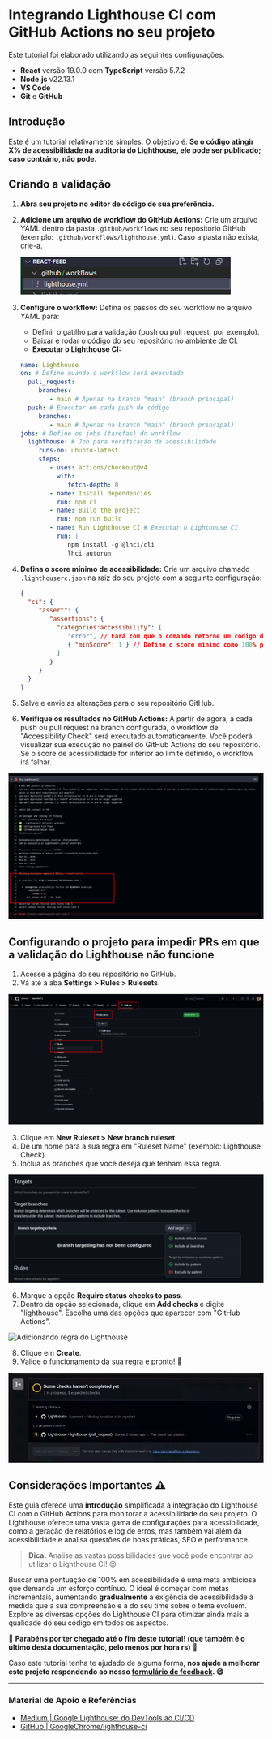 
# Integrando Lighthouse CI com GitHub Actions no seu projeto

Este tutorial foi elaborado utilizando as seguintes configurações:

- **React** versão 19.0.0 com **TypeScript** versão 5.7.2
- **Node.js** v22.13.1
- **VS Code**
- **Git** e **GitHub**

## Introdução

Este é um tutorial relativamente simples. O objetivo é: **Se o código atingir X% de acessibilidade na auditoria do Lighthouse, ele pode ser publicado; caso contrário, não pode.**

## Criando a validação

1. **Abra seu projeto no editor de código de sua preferência.**
2. **Adicione um arquivo de workflow do GitHub Actions:** Crie um arquivo YAML dentro da pasta `.github/workflows` no seu repositório GitHub (exemplo: `.github/workflows/lighthouse.yml`). Caso a pasta não exista, crie-a.

    ![Exemplo de estrutura de pastas mostrando o arquivo lighthouse.yml dentro da pasta de workflows do GitHub](../../assets/estrtutura_pastas_lighthouse.png)

3. **Configure o workflow:** Defina os passos do seu workflow no arquivo YAML para:
    - Definir o gatilho para validação (push ou pull request, por exemplo).
    - Baixar e rodar o código do seu repositório no ambiente de CI.
    - **Executar o Lighthouse CI:**

    ```yaml
    name: Lighthouse
    on: # Define quando o workflow será executado
      pull_request:
         branches:
            - main # Apenas na branch "main" (branch principal)
      push: # Executar em cada push de código
         branches:
            - main # Apenas na branch "main" (branch principal)
    jobs: # Define os jobs (tarefas) do workflow
      lighthouse: # Job para verificação de acessibilidade
         runs-on: ubuntu-latest
         steps:
            - uses: actions/checkout@v4
              with:
                 fetch-depth: 0
            - name: Install dependencies
              run: npm ci
            - name: Build the project
              run: npm run build
            - name: Run Lighthouse CI # Executar o Lighthouse CI
              run: |
                 npm install -g @lhci/cli
                 lhci autorun
    ```

4. **Defina o score mínimo de acessibilidade:** Crie um arquivo chamado `.lighthouserc.json` na raiz do seu projeto com a seguinte configuração:

    ```json
    {
      "ci": {
         "assert": {
            "assertions": {
              "categories:accessibility": [
                 "error", // Fará com que o comando retorne um código de erro se a auditoria falhar
                 { "minScore": 1 } // Define o score mínimo como 100% para a categoria acessibilidade
              ]
            }
         }
      }
    }
    ```

5. Salve e envie as alterações para o seu repositório GitHub.
6. **Verifique os resultados no GitHub Actions:** A partir de agora, a cada push ou pull request na branch configurada, o workflow de "Accessibility Check" será executado automaticamente. Você poderá visualizar sua execução no painel do GitHub Actions do seu repositório. Se o score de acessibilidade for inferior ao limite definido, o workflow irá falhar.


![Exemplo de execução no GitHub Actions](../../assets/exemplo_execucao_github_actions.png)


## Configurando o projeto para impedir PRs em que a validação do Lighthouse não funcione

1. Acesse a página do seu repositório no GitHub.
2. Vá até a aba **Settings > Rules > Rulesets**.

![Acessando Rulesets](../../assets/acessando_ruleset.png)

3. Clique em **New Ruleset > New branch ruleset**.
4. Dê um nome para a sua regra em "Ruleset Name" (exemplo: Lighthouse Check).
5. Inclua as branches que você deseja que tenham essa regra.

![Configuração de branches](../../assets/configuracao_branches.png)

6. Marque a opção **Require status checks to pass**.
7. Dentro da opção selecionada, clique em **Add checks** e digite "lighthouse". Escolha uma das opções que aparecer com "GitHub Actions".

![Adicionando regra do Lighthouse](../../assets/add_lighthouse_rule.gif)

8. Clique em **Create**.
9. Valide o funcionamento da sua regra e pronto! 🎉

![Validação de PR](../../assets/gif_check_pr.gif)

## Considerações Importantes ⚠️

Este guia oferece uma **introdução** simplificada à integração do Lighthouse CI com o GitHub Actions para monitorar a acessibilidade do seu projeto. O Lighthouse oferece uma vasta gama de configurações para acessibilidade, como a geração de relatórios e log de erros, mas também vai além da acessibilidade e analisa questões de boas práticas, SEO e performance.

> **Dica:** Analise as vastas possibilidades que você pode encontrar ao utilizar o Lighthouse CI! 😉

Buscar uma pontuação de 100% em acessibilidade é uma meta ambiciosa que demanda um esforço contínuo. O ideal é começar com metas incrementais, aumentando **gradualmente** a exigência de acessibilidade à medida que a sua compreensão e a do seu time sobre o tema evoluem. Explore as diversas opções do Lighthouse CI para otimizar ainda mais a qualidade do seu código em todos os aspectos.

🎉 **Parabéns por ter chegado até o fim deste tutorial! (que também é o último desta documentação, pelo menos por hora rs)** 🎉

Caso este tutorial tenha te ajudado de alguma forma, **nos ajude a melhorar este projeto respondendo ao nosso [formulário de feedback](https://forms.gle/U75FJSutNxZ2bwWG7). 😄**

---

### Material de Apoio e Referências

- [Medium | Google Lighthouse: do DevTools ao CI/CD](https://andrewrosario.medium.com/google-lighthouse-do-devtools-ao-ci-cd-67b00112cbda)
- [GitHub | GoogleChrome/lighthouse-ci](https://github.com/GoogleChrome/lighthouse-ci/tree/main)
